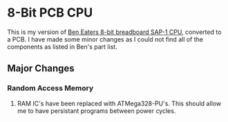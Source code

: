 # 8-Bit PCB CPU

This is my version of [Ben Eaters 8-bit breadboard SAP-1 CPU](https://eater.net/8bit), converted to a PCB. I have made some minor changes as I could not find all of the components as listed in Ben's part list.

## Major Changes

### Random Access Memory

1. RAM IC's have been replaced with ATMega328-PU's. This should allow me to have persistant programs between power cycles.
